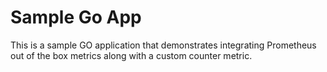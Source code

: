 # Sample Go App

This is a sample GO application that demonstrates integrating Prometheus out of the box metrics along with a custom counter metric.